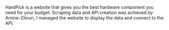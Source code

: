 HardPick is a website that gives you the best hardware component you need for your budget. Scraping data and API creation was achieved  by Amine-Zitoun, I managed the website to display the data and connect to the API.
